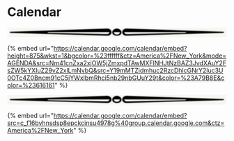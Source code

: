 # Calendar

![](<../.gitbook/assets/image (13).png>)

{% embed url="https://calendar.google.com/calendar/embed?height=875&wkst=1&bgcolor=%23ffffff&ctz=America%2FNew_York&mode=AGENDA&src=Nm41cnZxa2xjOW5jZmxpdTAwMXFlNHJtNzBAZ3JvdXAuY2FsZW5kYXIuZ29vZ2xlLmNvbQ&src=Y19mMTZidmhuc2RzcDhlcGNrY2luc3U0OTc4Z0Bncm91cC5jYWxlbmRhci5nb29nbGUuY29t&color=%23A79B8E&color=%23616161" %}



![](<../.gitbook/assets/image (15).png>)

{% embed url="https://calendar.google.com/calendar/embed?src=c_f16bvhnsdsp8epckcinsu4978g%40group.calendar.google.com&ctz=America%2FNew_York" %}

